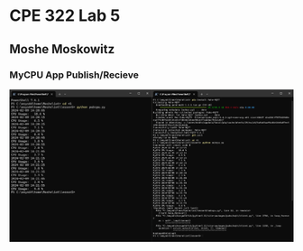 # CPE 322 Lab 5

## Moshe Moskowitz

### MyCPU App Publish/Recieve

![Image](Images/Lab5_MyCPU.png)
